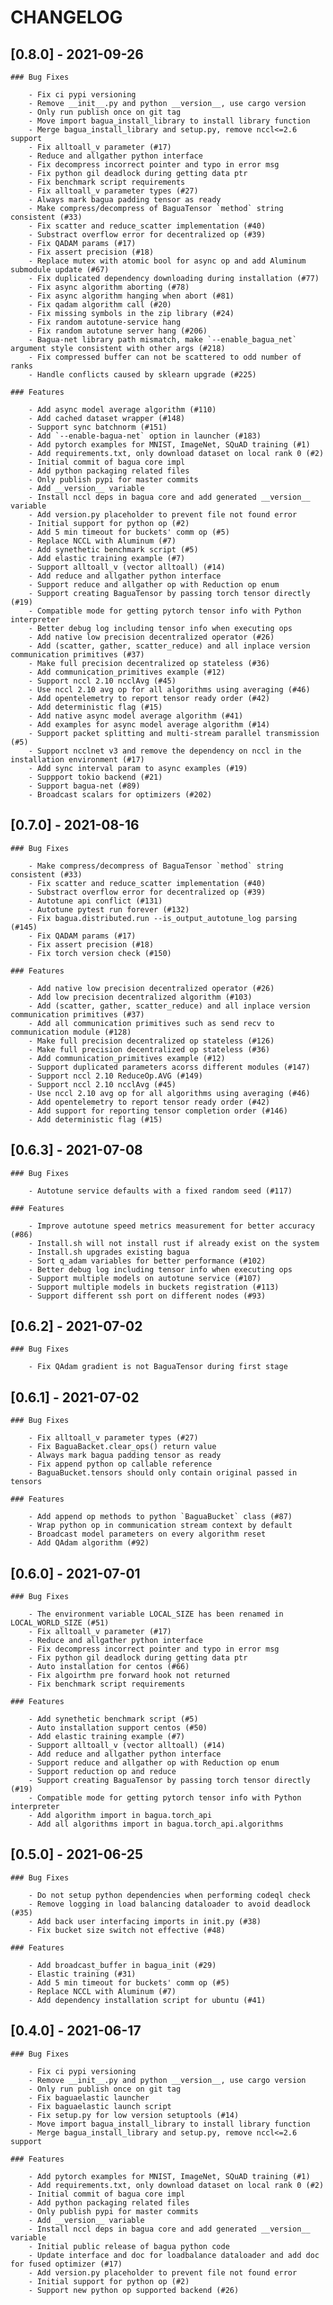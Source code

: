 # CHANGELOG

## [0.8.0] - 2021-09-26

    ### Bug Fixes
    
        - Fix ci pypi versioning
        - Remove __init__.py and python __version__, use cargo version
        - Only run publish once on git tag
        - Move import bagua_install_library to install library function
        - Merge bagua_install_library and setup.py, remove nccl<=2.6 support
        - Fix alltoall_v parameter (#17)
        - Reduce and allgather python interface
        - Fix decompress incorrect pointer and typo in error msg
        - Fix python gil deadlock during getting data ptr
        - Fix benchmark script requirements
        - Fix alltoall_v parameter types (#27)
        - Always mark bagua padding tensor as ready
        - Make compress/decompress of BaguaTensor `method` string consistent (#33)
        - Fix scatter and reduce_scatter implementation (#40)
        - Substract overflow error for decentralized op (#39)
        - Fix QADAM params (#17)
        - Fix assert precision (#18)
        - Replace mutex with atomic bool for async op and add Aluminum submodule update (#67)
        - Fix duplicated dependency downloading during installation (#77)
        - Fix async algorithm aborting (#78)
        - Fix async algorithm hanging when abort (#81)
        - Fix qadam algorithm call (#20)
        - Fix missing symbols in the zip library (#24)
        - Fix random autotune-service hang
        - Fix random autotune server hang (#206)
        - Bagua-net library path mismatch, make `--enable_bagua_net` argument style consistent with other args (#218)
        - Fix compressed buffer can not be scattered to odd number of ranks
        - Handle conflicts caused by sklearn upgrade (#225)

    ### Features
    
        - Add async model average algorithm (#110)
        - Add cached dataset wrapper (#148)
        - Support sync batchnorm (#151)
        - Add `--enable-bagua-net` option in launcher (#183)
        - Add pytorch examples for MNIST, ImageNet, SQuAD training (#1)
        - Add requirements.txt, only download dataset on local rank 0 (#2)
        - Initial commit of bagua core impl
        - Add python packaging related files
        - Only publish pypi for master commits
        - Add __version__ variable
        - Install nccl deps in bagua core and add generated __version__ variable
        - Add version.py placeholder to prevent file not found error
        - Initial support for python op (#2)
        - Add 5 min timeout for buckets' comm op (#5)
        - Replace NCCL with Aluminum (#7)
        - Add synethetic benchmark script (#5)
        - Add elastic training example (#7)
        - Support alltoall_v (vector alltoall) (#14)
        - Add reduce and allgather python interface
        - Support reduce and allgather op with Reduction op enum
        - Support creating BaguaTensor by passing torch tensor directly (#19)
        - Compatible mode for getting pytorch tensor info with Python interpreter
        - Better debug log including tensor info when executing ops
        - Add native low precision decentralized operator (#26)
        - Add (scatter, gather, scatter_reduce) and all inplace version communication primitives (#37)
        - Make full precision decentralized op stateless (#36)
        - Add communication_primitives example (#12)
        - Support nccl 2.10 ncclAvg (#45)
        - Use nccl 2.10 avg op for all algorithms using averaging (#46)
        - Add opentelemetry to report tensor ready order (#42)
        - Add deterministic flag (#15)
        - Add native async model average algorithm (#41)
        - Add examples for async model average algorithm (#14)
        - Support packet splitting and multi-stream parallel transmission (#5)
        - Support ncclnet v3 and remove the dependency on nccl in the installation environment (#17)
        - Add sync interval param to async examples (#19)
        - Suppport tokio backend (#21)
        - Support bagua-net (#89)
        - Broadcast scalars for optimizers (#202)


## [0.7.0] - 2021-08-16

    ### Bug Fixes
    
        - Make compress/decompress of BaguaTensor `method` string consistent (#33)
        - Fix scatter and reduce_scatter implementation (#40)
        - Substract overflow error for decentralized op (#39)
        - Autotune api conflict (#131)
        - Autotune pytest run forever (#132)
        - Fix bagua.distributed.run --is_output_autotune_log parsing (#145)
        - Fix QADAM params (#17)
        - Fix assert precision (#18)
        - Fix torch version check (#150)

    ### Features
    
        - Add native low precision decentralized operator (#26)
        - Add low precision decentralized algorithm (#103)
        - Add (scatter, gather, scatter_reduce) and all inplace version communication primitives (#37)
        - Add all communication primitives such as send recv to communication module (#128)
        - Make full precision decentralized op stateless (#126)
        - Make full precision decentralized op stateless (#36)
        - Add communication_primitives example (#12)
        - Support duplicated parameters acorss different modules (#147)
        - Support nccl 2.10 ReduceOp.AVG (#149)
        - Support nccl 2.10 ncclAvg (#45)
        - Use nccl 2.10 avg op for all algorithms using averaging (#46)
        - Add opentelemetry to report tensor ready order (#42)
        - Add support for reporting tensor completion order (#146)
        - Add deterministic flag (#15)


## [0.6.3] - 2021-07-08

    ### Bug Fixes
    
        - Autotune service defaults with a fixed random seed (#117)

    ### Features
    
        - Improve autotune speed metrics measurement for better accuracy (#86)
        - Install.sh will not install rust if already exist on the system
        - Install.sh upgrades existing bagua
        - Sort q_adam variables for better performance (#102)
        - Better debug log including tensor info when executing ops
        - Support multiple models on autotune service (#107)
        - Support multiple models in buckets registration (#113)
        - Support different ssh port on different nodes (#93)


## [0.6.2] - 2021-07-02

    ### Bug Fixes
    
        - Fix QAdam gradient is not BaguaTensor during first stage


## [0.6.1] - 2021-07-02

    ### Bug Fixes
    
        - Fix alltoall_v parameter types (#27)
        - Fix BaguaBacket.clear_ops() return value
        - Always mark bagua padding tensor as ready
        - Fix append python op callable reference
        - BaguaBucket.tensors should only contain original passed in tensors

    ### Features
    
        - Add append op methods to python `BaguaBucket` class (#87)
        - Wrap python op in communication stream context by default
        - Broadcast model parameters on every algorithm reset
        - Add QAdam algorithm (#92)


## [0.6.0] - 2021-07-01

    ### Bug Fixes
    
        - The environment variable LOCAL_SIZE has been renamed in LOCAL_WORLD_SIZE (#51)
        - Fix alltoall_v parameter (#17)
        - Reduce and allgather python interface
        - Fix decompress incorrect pointer and typo in error msg
        - Fix python gil deadlock during getting data ptr
        - Auto installation for centos (#66)
        - Fix algoirthm pre forward hook not returned
        - Fix benchmark script requirements

    ### Features
    
        - Add synethetic benchmark script (#5)
        - Auto installation support centos (#50)
        - Add elastic training example (#7)
        - Support alltoall_v (vector alltoall) (#14)
        - Add reduce and allgather python interface
        - Support reduce and allgather op with Reduction op enum
        - Support reduction op and reduce
        - Support creating BaguaTensor by passing torch tensor directly (#19)
        - Compatible mode for getting pytorch tensor info with Python interpreter
        - Add algorithm import in bagua.torch_api
        - Add all algorithms import in bagua.torch_api.algorithms


## [0.5.0] - 2021-06-25

    ### Bug Fixes
    
        - Do not setup python dependencies when performing codeql check
        - Remove logging in load balancing dataloader to avoid deadlock (#35)
        - Add back user interfacing imports in init.py (#38)
        - Fix bucket size switch not effective (#48)

    ### Features
    
        - Add broadcast_buffer in bagua_init (#29)
        - Elastic training (#31)
        - Add 5 min timeout for buckets' comm op (#5)
        - Replace NCCL with Aluminum (#7)
        - Add dependency installation script for ubuntu (#41)


## [0.4.0] - 2021-06-17

    ### Bug Fixes
    
        - Fix ci pypi versioning
        - Remove __init__.py and python __version__, use cargo version
        - Only run publish once on git tag
        - Fix baguaelastic launcher
        - Fix baguaelastic launch script
        - Fix setup.py for low version setuptools (#14)
        - Move import bagua_install_library to install library function
        - Merge bagua_install_library and setup.py, remove nccl<=2.6 support

    ### Features
    
        - Add pytorch examples for MNIST, ImageNet, SQuAD training (#1)
        - Add requirements.txt, only download dataset on local rank 0 (#2)
        - Initial commit of bagua core impl
        - Add python packaging related files
        - Only publish pypi for master commits
        - Add __version__ variable
        - Install nccl deps in bagua core and add generated __version__ variable
        - Initial public release of bagua python code
        - Update interface and doc for loadbalance dataloader and add doc for fused optimizer (#17)
        - Add version.py placeholder to prevent file not found error
        - Initial support for python op (#2)
        - Support new python op supported backend (#26)


